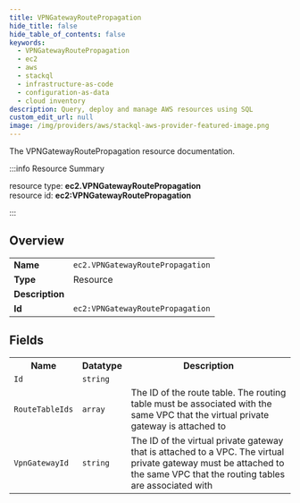 ```yaml
---
title: VPNGatewayRoutePropagation
hide_title: false
hide_table_of_contents: false
keywords:
  - VPNGatewayRoutePropagation
  - ec2
  - aws
  - stackql
  - infrastructure-as-code
  - configuration-as-data
  - cloud inventory
description: Query, deploy and manage AWS resources using SQL
custom_edit_url: null
image: /img/providers/aws/stackql-aws-provider-featured-image.png
---
```

The VPNGatewayRoutePropagation resource documentation.

:::info Resource Summary

<div class="row">
<div class="providerDocColumn">
<span>resource type:&nbsp;<b>ec2.VPNGatewayRoutePropagation</b></span><br />
<span>resource id:&nbsp;<b>ec2:VPNGatewayRoutePropagation</b></span><br />
</div>
</div>

:::

## Overview
<table><tbody>
<tr><td><b>Name</b></td><td><code>ec2.VPNGatewayRoutePropagation</code></td></tr>
<tr><td><b>Type</b></td><td>Resource</td></tr>
<tr><td><b>Description</b></td><td></td></tr>
<tr><td><b>Id</b></td><td><code>ec2:VPNGatewayRoutePropagation</code></td></tr>
</tbody></table>

## Fields
<table><tbody>
<tr><th>Name</th><th>Datatype</th><th>Description</th></tr>
<tr><td><code>Id</code></td><td><code>string</code></td><td></td></tr><tr><td><code>RouteTableIds</code></td><td><code>array</code></td><td>The ID of the route table. The routing table must be associated with the same VPC that the virtual private gateway is attached to</td></tr><tr><td><code>VpnGatewayId</code></td><td><code>string</code></td><td>The ID of the virtual private gateway that is attached to a VPC. The virtual private gateway must be attached to the same VPC that the routing tables are associated with</td></tr>
</tbody></table>